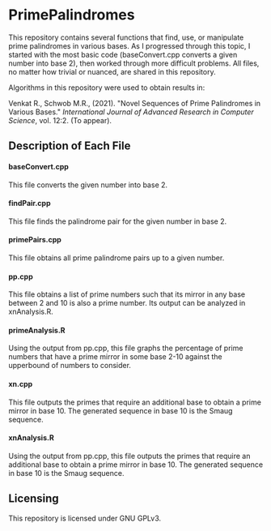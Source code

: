 # PrimePalindromes

This repository contains several functions that find, use, or manipulate prime palindromes in various bases. As I progressed through this topic, I started with the most basic code (baseConvert.cpp converts a given number into base 2), then worked through more difficult problems. All files, no matter how trivial or nuanced, are shared in this repository.

Algorithms in this repository were used to obtain results in:

Venkat R., Schwob M.R., (2021). "Novel Sequences of Prime Palindromes in Various Bases." _International Journal of Advanced Research in Computer Science_, vol. 12:2. (To appear).

## Description of Each File

#### baseConvert.cpp 

This file converts the given number into base 2.

#### findPair.cpp

This file finds the palindrome pair for the given number in base 2.

#### primePairs.cpp

This file obtains all prime palindrome pairs up to a given number.

#### pp.cpp

This file obtains a list of prime numbers such that its mirror in any base between 2 and 10 is also a prime number. Its output can be analyzed in xnAnalysis.R.

#### primeAnalysis.R

Using the output from pp.cpp, this file graphs the percentage of prime numbers that have a prime mirror in some base 2-10 against the upperbound of numbers to consider.

#### xn.cpp

This file outputs the primes that require an additional base to obtain a prime mirror in base 10. The generated sequence in base 10 is the Smaug sequence.

#### xnAnalysis.R

Using the output from pp.cpp, this file outputs the primes that require an additional base to obtain a prime mirror in base 10. The generated sequence in base 10 is the Smaug sequence.

## Licensing

This repository is licensed under GNU GPLv3.
